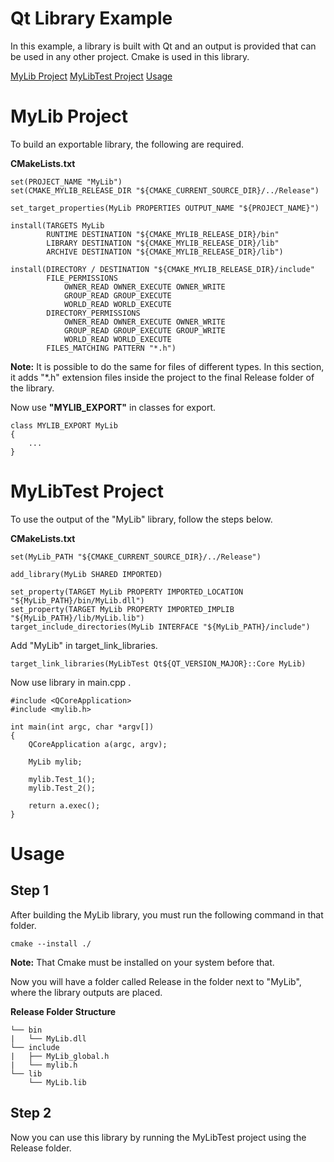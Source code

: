 
# Qt Library Example

In this example, a library is built with Qt and an output is provided that can be used in any other project.
Cmake is used in this library.

[MyLib Project](#mylib-project)
[MyLibTest Project](#mylibtest-project)
[Usage](#Usage)


# MyLib Project

To build an exportable library, the following are required.

**CMakeLists.txt**

```
set(PROJECT_NAME "MyLib")
set(CMAKE_MYLIB_RELEASE_DIR "${CMAKE_CURRENT_SOURCE_DIR}/../Release")
```

```
set_target_properties(MyLib PROPERTIES OUTPUT_NAME "${PROJECT_NAME}")

install(TARGETS MyLib
        RUNTIME DESTINATION "${CMAKE_MYLIB_RELEASE_DIR}/bin"
        LIBRARY DESTINATION "${CMAKE_MYLIB_RELEASE_DIR}/lib"
        ARCHIVE DESTINATION "${CMAKE_MYLIB_RELEASE_DIR}/lib")

install(DIRECTORY / DESTINATION "${CMAKE_MYLIB_RELEASE_DIR}/include"
        FILE_PERMISSIONS
            OWNER_READ OWNER_EXECUTE OWNER_WRITE
            GROUP_READ GROUP_EXECUTE
            WORLD_READ WORLD_EXECUTE
        DIRECTORY_PERMISSIONS
            OWNER_READ OWNER_EXECUTE OWNER_WRITE
            GROUP_READ GROUP_EXECUTE GROUP_WRITE
            WORLD_READ WORLD_EXECUTE
        FILES_MATCHING PATTERN "*.h")
```

**Note:** It is possible to do the same for files of different types.
In this section, it adds "*.h" extension files inside the project to the final Release folder of the library.


Now use **"MYLIB_EXPORT"** in classes for export.

```
class MYLIB_EXPORT MyLib
{
    ...
}
```


# MyLibTest Project

To use the output of the "MyLib" library, follow the steps below.

**CMakeLists.txt**

```
set(MyLib_PATH "${CMAKE_CURRENT_SOURCE_DIR}/../Release")

add_library(MyLib SHARED IMPORTED)

set_property(TARGET MyLib PROPERTY IMPORTED_LOCATION "${MyLib_PATH}/bin/MyLib.dll")
set_property(TARGET MyLib PROPERTY IMPORTED_IMPLIB "${MyLib_PATH}/lib/MyLib.lib")
target_include_directories(MyLib INTERFACE "${MyLib_PATH}/include")
```

Add "MyLib" in target_link_libraries.

```
target_link_libraries(MyLibTest Qt${QT_VERSION_MAJOR}::Core MyLib)
```

Now use library in main.cpp .

```
#include <QCoreApplication>
#include <mylib.h>

int main(int argc, char *argv[])
{
    QCoreApplication a(argc, argv);

    MyLib mylib;

    mylib.Test_1();
    mylib.Test_2();

    return a.exec();
}

```

# Usage

## **Step 1**

After building the MyLib library, you must run the following command in that folder.


```command
cmake --install ./
```

**Note:** That Cmake must be installed on your system before that.

Now you will have a folder called Release in the folder next to "MyLib", where the library outputs are placed.

**Release Folder Structure**
```
└── bin
|   └── MyLib.dll
└── include
|   ├── MyLib_global.h
|   └── mylib.h
└── lib
    └── MyLib.lib
```

## **Step 2**

Now you can use this library by running the MyLibTest project using the Release folder.
